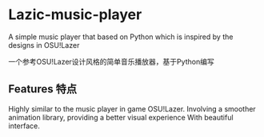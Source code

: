 # Lazic-music-player
A simple music player that based on Python which is inspired by the designs in OSU!Lazer

一个参考OSU!Lazer设计风格的简单音乐播放器，基于Python编写

## Features 特点
Highly similar to the music player in game OSU!Lazer.
Involving a smoother animation library, providing a better visual experience
With beautiful interface.


